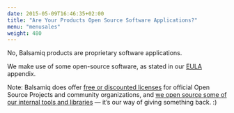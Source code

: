 ```yaml
---
date: 2015-05-09T16:46:35+02:00
title: "Are Your Products Open Source Software Applications?"
menu: "menusales"
weight: 480
---
```


No, Balsamiq products are proprietary software applications.

We make use of some open-source software, as stated in our [EULA](https://balsamiq.com/eulas) appendix.

Note: Balsamiq does offer [free or discounted licenses](https://balsamiq.com/free) for official Open Source Projects and community organizations, and [we open source some of our internal tools and libraries](/resources/opensourcecontributions/) — it’s our way of giving something back. :)